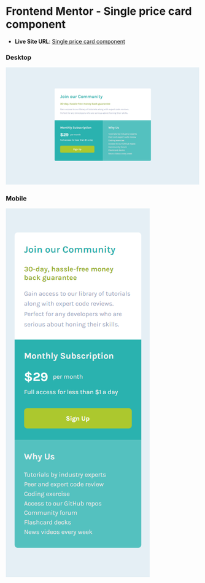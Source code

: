 # Frontend Mentor - Single price card component

- **Live Site URL**: [Single price card component](https://single-price-card-component-0.netlify.app/)

### Desktop

![Design preview for the Single price grid component coding challenge](./design/output.png)

### Mobile

![Design preview for the Single price grid component coding challenge](./design/output2.png)

